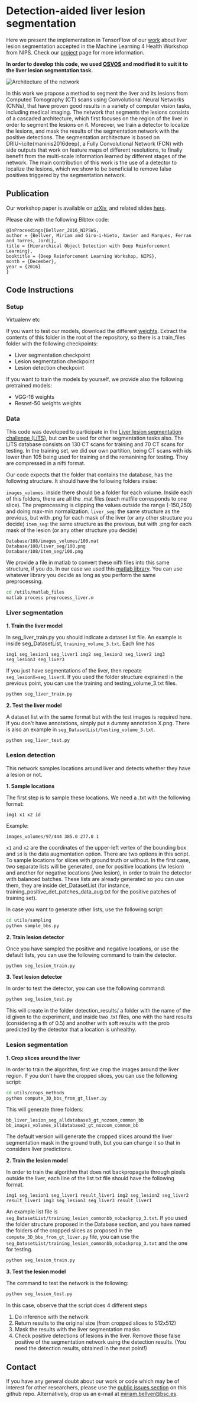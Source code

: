 # Detection-aided liver lesion segmentation

Here we present the implementation in TensorFlow of our [work]() about liver lesion segmentation accepted in the Machine Learning 4 Health Workshop from NIPS. Check our [project](https://imatge-upc.github.io/liverseg-2017-nipsws/) page for more information.

**In order to develop this code, we used [OSVOS](https://github.com/scaelles/OSVOS-TensorFlow) and modified it to suit it to the liver lesion segmentation task.** 

![Architecture of the network](https://github.com/imatge-upc/medical-2017-liver/blob/master/img/architecture.png?raw=true)

 In this work we propose a method to segment the liver and its lesions from Computed Tomography (CT) scans using Convolutional Neural Networks (CNNs), that have proven good results in a variety of computer vision tasks, including medical imaging. The network that segments the lesions consists of a cascaded architecture, which first focuses on the region of the liver in order to segment the lesions on it. Moreover, we train a detector to localize the lesions, and mask the results of the segmentation network with the positive detections. The segmentation architecture is based on DRIU~\cite{maninis2016deep}, a Fully Convolutional Network (FCN) with side outputs that work on feature maps of different resolutions, to finally  benefit from the multi-scale information learned by different stages of the network. The main contribution of this work is the use of a detector to localize the lesions, which we show to be beneficial to remove false positives triggered by the segmentation network. 
 
 <!-- This work has been accepted in the Machine Learning 4 Health Workshop:
 |  ![NIPS 2017 logo][logo-nips]   |  ![log ml4h][logo-ml4h]  | Paper accepted at [Machine Learning 4 Health Workshop, NIPS 2017](https://ml4health.github.io/2017/index.html)   |
|:-:|:-:|---|    
[logo-nips]: https://github.com/imatge-upc/medical-2017-liver/blob/master/logos/nips2017.png?raw=true "NIPS 2017"
[logo-ml4h]: https://github.com/imatge-upc/medical-2017-liver/blob/master/logos/ml4h_smaller.png?raw=true "ML4H Workshop"
This work is a joint collaboration between:
|![logo-eth]|![logo-bsc]|![logo-gpi]|
|:-:|:-:|:-:|
| [Eidgenössische Technische Hochschule Zürich][eth-zurich] | [Barcelona Supercomputing Center][bsc-web] | [UPC Image Processing Group][gpi-web] |
[eth-zurich]: http://www.vision.ee.ethz.ch/en/
[gpi-web]: https://imatge.upc.edu/web/ 
[bsc-web]: http://www.bsc.es 
[logo-eth]:https://github.com/imatge-upc/medical-2017-liver/blob/master/logos/ethzurich_smaller.jpeg?raw=true "ETH Zürich"
[logo-bsc]:https://github.com/imatge-upc/medical-2017-liver/blob/master/logos/bsc320x86.jpg?raw=true "Barcelona Supercomputing Center"
[logo-gpi]: https://github.com/imatge-upc/medical-2017-liver/blob/master/logos/gpi320x70.png?raw=true "UPC Image Processing Group"
[logo-severo]: https://github.com/imatge-upc/medical-2017-liver/blob/master/logos/severo_ochoa.png?raw=true "Severo Ochoa"-->

<!--| ![Míriam Bellver][bellver-photo]  | ![Kevis-Kokitsi Maninis][maninis-photo]  | ![Jordi Pont-Tuset][pont-photo]  | ![Xavier Giró i Nieto][giro-photo]  | ![Jordi Torres][torres-photo]  |![Luc Van Gool][gool-photo]|
|:-:|:-:|:-:|:-:|:-:|:-:|
| [Míriam Bellver][bellver-web] | [Kevis-Kokitsi Maninis][maninis-web]  | [Jordi Pont-Tuset][pont-web] | [Xavier Giro-i-Nieto][giro-web]  |  [Jordi Torres][torres-web] | [Luc Van Gool][gool-web]  |
[bellver-web]: https://www.bsc.es/bellver-bueno-miriam
[maninis-web]: http://www.vision.ee.ethz.ch/~kmaninis/
[pont-web]: http://jponttuset.cat/publications/
[giro-web]: https://imatge.upc.edu/web/people/xavier-giro
[torres-web]: http://www.jorditorres.org/
[gool-web]: http://www.vision.ee.ethz.ch/en/members/get_member.cgi?name=vangool&lang=en#
[bellver-photo]:  https://github.com/imatge-upc/medical-2017-liver/blob/master/authors/MiriamBellver160x160.jpg?raw=true "Míriam Bellver"
[maninis-photo]: https://github.com/imatge-upc/medical-2017-liver/blob/master/authors/KManinis160x160.jpg?raw=true "Kevis-Kokitsi Maninis"
[pont-photo]: https://github.com/imatge-upc/medical-2017-liver/blob/master/authors/JordiPont160x160.png?raw=true "Jordi Pont-Tuset"
[giro-photo]: https://github.com/imatge-upc/medical-2017-liver/blob/master/authors/XavierGiro160x160.jpg?raw=true "Xavier Giró-i-Nieto"
[torres-photo]: https://github.com/imatge-upc/medical-2017-liver/blob/master/authors/JordiTorres160x160.jpg?raw=true "Jordi Torres"
[gool-photo]:  https://github.com/imatge-upc/medical-2017-liver/blob/master/authors/lucvangool160x160.jpg?raw=true  "Luc Van Gool" -->

## Publication

Our workshop paper is available on [arXiv](), and related slides [here](https://www.slideshare.net/xavigiro/detectionaided-liver-lesion-segmentation-using-deep-learning).

Please cite with the following Bibtex code:

````
@InProceedings{Bellver_2016_NIPSWS,
author = {Bellver, Miriam and Giro-i-Nieto, Xavier and Marques, Ferran and Torres, Jordi},
title = {Hierarchical Object Detection with Deep Reinforcement Learning},
booktitle = {Deep Reinforcement Learning Workshop, NIPS},
month = {December},
year = {2016}
}
````


## Code Instructions

### Setup

Virtualenv etc

If you want to test our models, download the different [weights](https://mega.nz/#!1r4XmDaB!9SPxHxMh1eYGzxtJzKN-CTkODibYOxkxjoBY2gWVaFQ). Extract the contents of this folder in the root of the repository, so there is a train_files folder with the following checkpoints:

* Liver segmentation checkpoint
* Lesion segmentation checkpoint
* Lesion detection checkpoint

If you want to train the models by yourself, we provide also the following pretrained models:

* VGG-16 weights
* Resnet-50 weights weights


### Data

This code was developed to participate in the [Liver lesion segmentation challenge (LiTS)](https://competitions.codalab.org/competitions/17094), but can be used for other segmentation tasks also. The LiTS database consists on 130 CT scans for training and 70 CT scans for testing. In the training set, we did our own partition, being CT scans with ids lower than 105 being used for training and the remanining for testing. They are compressed in a nifti format. 

Our code expects that the folder that contains the database, has the following structure. It should have the following folders insise:

```images_volumes```: inside there should be a folder for each volume. Inside each of this folders, there are all the .mat files (each matfile corresponds to one slice). The preprocessing is clipping the values outside the range (-150,250) and doing max-min normalization.
```liver_seg```: the same structure as the previous, but with .png for each mask of the liver (or any other structure you decide)
```item_seg```: the same structure as the previous, but with .png for each mask of the lesion (or any other structure you decide)

```
Database/108/images_volumes/100.mat
Database/108/liver_seg/100.png
Database/108/item_seg/100.png
```

We provide a file in matlab to convert these nifti files into this same structure, if you do. In our case we used this [matlab library](https://ch.mathworks.com/matlabcentral/fileexchange/8797-tools-for-nifti-and-analyze-image). You can use whatever library you decide as long as you perform the same preprocessing.

```bash
cd /utils/matlab_files
matlab process preprocess_liver.m
```

### Liver segmentation

**1. Train the liver model**

In seg_liver_train.py you should indicate a dataset list file. An example is inside seg_DatasetList, ```training_volume_3.txt```. Each line has

```img1 seg_lesion1 seg_liver1 img2 seg_lesion2 seg_liver2 img3 seg_lesion3 seg_liver3``` 

If you just have segmentations of the liver, then repeate ```seg_lesionX=seg_liverX```. If you used the folder structure explained in the previous point, you can use the training and testing_volume_3.txt files.

```bash
python seg_liver_train.py
```

**2. Test the liver model**

A dataset list with the same format but with the test images is required here. If you don't have annotations, simply put a dummy annotation X.png. There is also an example in ```seg_DatasetList/testing_volume_3.txt```. 

```bash
python seg_liver_test.py
```

### Lesion detection

This network samples locations around liver and detects whether they have a lesion or not. 

**1. Sample locations**

The first step is to sample these locations. We need a .txt with the following format:

```img1 x1 x2 id```

Example:

```images_volumes/97/444 385.0 277.0 1```

```x1``` and ```x2``` are the coordinates of the upper-left vertex of the bounding box and ```id``` is the data augmentation option.  There are two options in this script. To sample locations for slices with ground truth or without. In the first case, two separate lists will be generated, one for positive locations (/w lesion) and another for negative locations (/wo lesion), in order to train the detector with balanced batches. These lists are already generated so you can use them, they are inside det_DatasetList (for instance, training_positive_det_patches_data_aug.txt for the positive patches of training set).

In case you want to generate other lists, use the following script:

```bash
cd utils/sampling
python sample_bbs.py
```

**2. Train lesion detector** 

Once you have sampled the positive and negative locations, or use the default lists, you can use the following command to train the detector.

```bash
python seg_lesion_train.py
```

**3. Test lesion detector** 

In order to test the detector, you can use the following command:

```bash
python seg_lesion_test.py
```

This will create in the folder detection_results/ a folder with the name of the id given to the experiment, and inside two .txt files, one with the hard results (considering a th of 0.5) and another with soft results with the prob predicted by the detector that a location is unhealthy.

### Lesion segmentation

**1. Crop slices around the liver**

In order to train the algorithm, first we crop the images around the liver region. If you don't have the cropped slices, you can use the following script:

```bash
cd utils/crops_methods
python compute_3D_bbs_from_gt_liver.py
```

This will generate three folders:

```bb_liver_seg_alldatabase3_gt_nozoom_common_bb
bb_liver_lesion_seg_alldatabase3_gt_nozoom_common_bb
bb_images_volumes_alldatabase3_gt_nozoom_common_bb
```

The default version will generate the cropped slices around the liver segmentation mask in the ground truth, but you can change it so that in considers liver predictions.


**2. Train the lesion model**

In order to train the algorithm that does not backpropagate through pixels outside the liver, each line of the list.txt file should have the following format.

```img1 seg_lesion1 seg_liver1 result_liver1 img2 seg_lesion2 seg_liver2 result_liver1 img3 seg_lesion3 seg_liver3 result_liver1 ```

An example list file is ```seg_DatasetList/training_lesion_commonbb_nobackprop_3.txt```. If you used the folder structure proposed in the Database section, and you have named the folders of the cropped slices as proposed in the ```compute_3D_bbs_from_gt_liver.py``` file, you can use the ```seg_DatasetList/training_lesion_commonbb_nobackprop_3.txt``` and the one for testing. 

```bash
python seg_lesion_train.py
```

**3. Test the lesion model**

The command to test the network is the following:

```bash
python seg_lesion_test.py
```

In this case, observe that the script does 4 different steps
1. Do inference with the network
2. Return results to the original size (from cropped slices to 512x512)
3. Mask the results with the liver segmentation masks 
4. Check positive detections of lesions in the liver. Remove those false positive of the segmentation network using the detection results.  (You need the detection results, obtained in the next point!)

<!--## Acknowledgements
We would like to especially thank Albert Gil Moreno and Josep Pujal from our technical support team at the Image Processing Group at the UPC. We also would like to thank Carlos Tripiana from the technical support team at the Barcelona Supercomputing center (BSC). 
| ![AlbertGil-photo]  | ![JosepPujal-photo]  | ![CarlosTripiana-photo]  |
|:-:|:-:|:-:|
| [Albert Gil](https://imatge.upc.edu/web/people/albert-gil-moreno)  |  [Josep Pujal](https://imatge.upc.edu/web/people/josep-pujal) | [Carlos Tripiana](https://www.bsc.es/tripiana-carlos/) |
[AlbertGil-photo]: https://raw.githubusercontent.com/imatge-upc/saliency-2016-cvpr/master/authors/AlbertGil.jpg "Albert Gil"
[JosepPujal-photo]: https://raw.githubusercontent.com/imatge-upc/saliency-2016-cvpr/master/authors/JosepPujal.jpg "Josep Pujal"
[CarlosTripiana-photo]: https://github.com/imatge-upc/detection-2016-nipsws/blob/master/authors/carlos160x160.jpeg?raw=true "Carlos Tripiana"
[AlbertGil-web]: https://imatge.upc.edu/web/people/albert-gil-moreno
[JosepPujal-web]: https://imatge.upc.edu/web/people/josep-pujal
[CarlosTripiana-web]: https://www.bsc.es/tripiana-carlos/
|   |   |
|:--|:-:|
| This work has been supported by the [grant SEV2015-0493 of the Severo Ochoa Program](https://www.bsc.es/es/severo-ochoa/presentaci%C3%B3n) awarded by Spanish Government, project TIN2015-65316 by the Spanish Ministry of Science and Innovation contracts 2014-SGR-1051 by Generalitat de Catalunya | ![logo-severo] |
|  We gratefully acknowledge the support of [NVIDIA Corporation](http://www.nvidia.com/content/global/global.php) with the donation of the GeoForce GTX [Titan Z](http://www.nvidia.com/gtx-700-graphics-cards/gtx-titan-z/) and [Titan X](http://www.geforce.com/hardware/desktop-gpus/geforce-gtx-titan-x) used in this work at the UPC, and the BSC/UPC NVIDIA GPU Center of Excellence. |  ![logo-nvidia] |
|  The Image ProcessingGroup at the UPC is a [SGR14 Consolidated Research Group](https://imatge.upc.edu/web/projects/sgr14-image-and-video-processing-group) recognized and sponsored by the Catalan Government (Generalitat de Catalunya) through its [AGAUR](http://agaur.gencat.cat/en/inici/index.html) office. |  ![logo-catalonia] |
|  This work has been developed in the framework of the project [BigGraph TEC2013-43935-R](https://imatge.upc.edu/web/projects/biggraph-heterogeneous-information-and-graph-signal-processing-big-data-era-application), funded by the Spanish Ministerio de Economía y Competitividad and the European Regional Development Fund (ERDF).  | ![logo-spain] | 
[logo-nvidia]: https://github.com/imatge-upc/detection-2016-nipsws/blob/master/logos/excellence_center.png?raw=true  "Logo of NVidia"
[logo-catalonia]: https://raw.githubusercontent.com/imatge-upc/saliency-2016-cvpr/master/logos/generalitat.jpg "Logo of Catalan government"
[logo-spain]: https://raw.githubusercontent.com/imatge-upc/saliency-2016-cvpr/master/logos/MEyC.png "Logo of Spanish government"  -->


## Contact

If you have any general doubt about our work or code which may be of interest for other researchers, please use the [public issues section](https://github.com/imatge-upc/detection-2016-nipsws/issues) on this github repo. Alternatively, drop us an e-mail at <miriam.bellver@bsc.es>.
